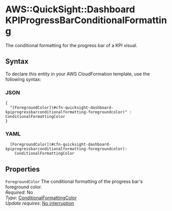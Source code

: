 # AWS::QuickSight::Dashboard KPIProgressBarConditionalFormatting<a name="aws-properties-quicksight-dashboard-kpiprogressbarconditionalformatting"></a>

The conditional formatting for the progress bar of a KPI visual\.

## Syntax<a name="aws-properties-quicksight-dashboard-kpiprogressbarconditionalformatting-syntax"></a>

To declare this entity in your AWS CloudFormation template, use the following syntax:

### JSON<a name="aws-properties-quicksight-dashboard-kpiprogressbarconditionalformatting-syntax.json"></a>

```
{
  "[ForegroundColor](#cfn-quicksight-dashboard-kpiprogressbarconditionalformatting-foregroundcolor)" : ConditionalFormattingColor
}
```

### YAML<a name="aws-properties-quicksight-dashboard-kpiprogressbarconditionalformatting-syntax.yaml"></a>

```
  [ForegroundColor](#cfn-quicksight-dashboard-kpiprogressbarconditionalformatting-foregroundcolor):
    ConditionalFormattingColor
```

## Properties<a name="aws-properties-quicksight-dashboard-kpiprogressbarconditionalformatting-properties"></a>

`ForegroundColor` <a name="cfn-quicksight-dashboard-kpiprogressbarconditionalformatting-foregroundcolor"></a>
The conditional formatting of the progress bar's foreground color\.  
_Required_: No  
_Type_: [ConditionalFormattingColor](aws-properties-quicksight-dashboard-conditionalformattingcolor.md)  
_Update requires_: [No interruption](https://docs.aws.amazon.com/AWSCloudFormation/latest/UserGuide/using-cfn-updating-stacks-update-behaviors.html#update-no-interrupt)

